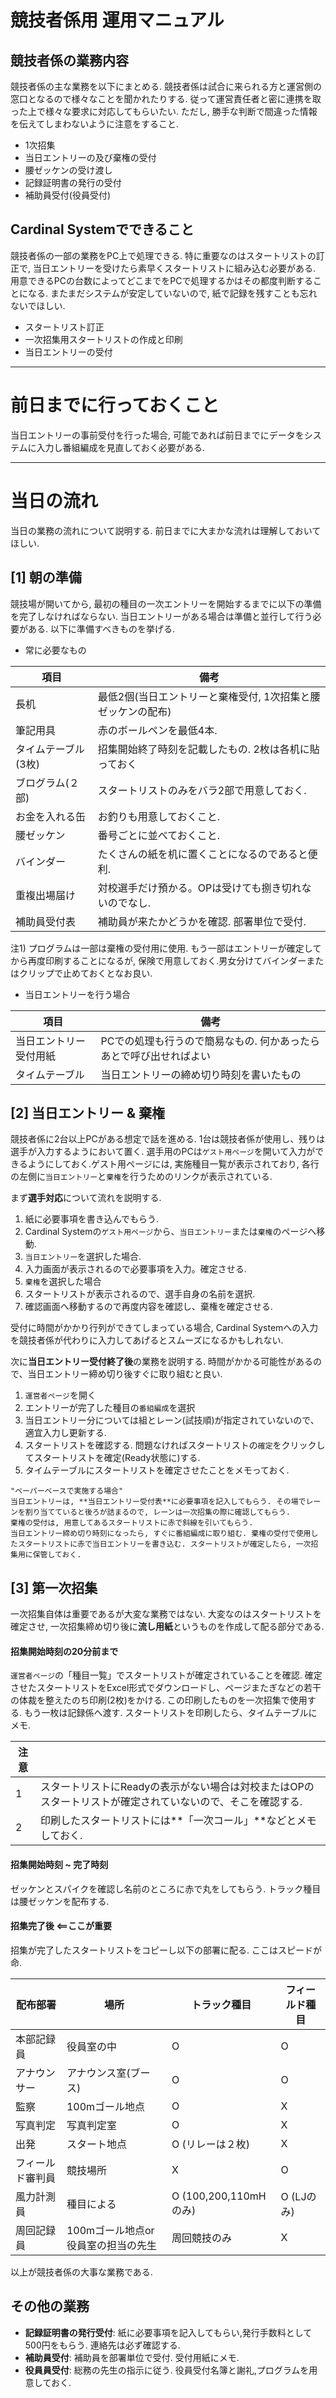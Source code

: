 # 競技者係用 運用マニュアル

## 競技者係の業務内容
競技者係の主な業務を以下にまとめる. 競技者係は試合に来られる方と運営側の窓口となるので様々なことを聞かれたりする. 従って運営責任者と密に連携を取った上で様々な要求に対応してもらいたい. ただし, 勝手な判断で間違った情報を伝えてしまわないように注意をすること.

* 1次招集
* 当日エントリーの及び棄権の受付
* 腰ゼッケンの受け渡し
* 記録証明書の発行の受付
* 補助員受付(役員受付)


## Cardinal Systemでできること
競技者係の一部の業務をPC上で処理できる. 特に重要なのはスタートリストの訂正で, 当日エントリーを受けたら素早くスタートリストに組み込む必要がある. 用意できるPCの台数によってどこまでをPCで処理するかはその都度判断することになる. またまだシステムが安定していないので, 紙で記録を残すことも忘れないでほしい.

* スタートリスト訂正
* 一次招集用スタートリストの作成と印刷
* 当日エントリーの受付

- - -
# 前日までに行っておくこと
当日エントリーの事前受付を行った場合, 可能であれば前日までにデータをシステムに入力し番組編成を見直しておく必要がある.


- - -


# 当日の流れ
当日の業務の流れについて説明する. 前日までに大まかな流れは理解しておいてほしい.

## [1] 朝の準備
競技場が開いてから, 最初の種目の一次エントリーを開始するまでに以下の準備を完了しなければならない. 当日エントリーがある場合は準備と並行して行う必要がある. 以下に準備すべきものを挙げる.

* 常に必要なもの

| 項目 | 備考 |
|-----|-----|
| 長机 | 最低2個(当日エントリーと棄権受付, 1次招集と腰ゼッケンの配布) |
| 筆記用具 | 赤のボールペンを最低4本. |
| タイムテーブル(3枚) | 招集開始終了時刻を記載したもの. 2枚は各机に貼っておく |
| ブログラム(２部) | スタートリストのみをバラ2部で用意しておく. |
| お金を入れる缶 | お釣りも用意しておくこと.|
| 腰ゼッケン | 番号ごとに並べておくこと. |
| バインダー | たくさんの紙を机に置くことになるのであると便利. |
| 重複出場届け | 対校選手だけ預かる。OPは受けても捌き切れないのでなし. |
| 補助員受付表 | 補助員が来たかどうかを確認. 部署単位で受付. |


注1) プログラムは一部は棄権の受付用に使用. もう一部はエントリーが確定してから再度印刷することになるが, 保険で用意しておく.男女分けてバインダーまたはクリップで止めておくとなお良い.


* 当日エントリーを行う場合

| 項目 | 備考 |
|------|-----|
| 当日エントリー受付用紙 | PCでの処理も行うので簡易なもの. 何かあったらあとで呼び出せればよい |
| タイムテーブル  | 当日エントリーの締め切り時刻を書いたもの |


## [2] 当日エントリー & 棄権

競技者係に2台以上PCがある想定で話を進める. 1台は競技者係が使用し、残りは選手が入力するようにおいて置く. 選手用のPCは`ゲスト用ページ`を開いて入力ができるようにしておく.ゲスト用ページには, 実施種目一覧が表示されており, 各行の左側に`当日エントリー`と`棄権`を行うためのリンクが表示されている. 

まず**選手対応**について流れを説明する.

1. 紙に必要事項を書き込んでもらう.
1. Cardinal Systemの`ゲスト用ページ`から、`当日エントリー`または`棄権`のページへ移動.
1. `当日エントリー`を選択した場合.
1. 入力画面が表示されるので必要事項を入力。確定させる.
1. `棄権`を選択した場合
1. スタートリストが表示されるので、選手自身の名前を選択.
1. 確認画面へ移動するので再度内容を確認し、棄権を確定させる.

受付に時間がかかり行列ができてしまっている場合, Cardinal Systemへの入力を競技者係が代わりに入力してあげるとスムーズになるかもしれない.


次に**当日エントリー受付終了後**の業務を説明する. 時間がかかる可能性があるので、当日エントリー締め切り後すぐに取り組むと良い.

1. `運営者ページ`を開く
1. エントリーが完了した種目の`番組編成`を選択
1. 当日エントリー分については組とレーン(試技順)が指定されていないので、適宜入力し更新する.
1. スタートリストを確認する. 問題なければスタートリストの`確定`をクリックしてスタートリストを確定(Ready状態に)する.
1. タイムテーブルにスタートリストを確定させたことをメモっておく.


```
"ペーパーベースで実施する場合"
当日エントリーは, **当日エントリー受付表**に必要事項を記入してもらう. その場でレーンを割り当てていると後ろが詰まるので, レーンは一次招集の際に確認してもらう.
棄権の受付は, 用意してあるスタートリストに赤で斜線を引いてもらう.
当日エントリー締め切り時刻になったら, すぐに番組編成に取り組む. 棄権の受付で使用したスタートリストに赤で当日エントリーを書き込む. スタートリストが確定したら, 一次招集用に保管しておく.
```


## [3] 第一次招集
一次招集自体は重要であるが大変な業務ではない. 大変なのはスタートリストを確定させ, 一次招集締め切り後に**流し用紙**というものを作成して配る部分である.


#### 招集開始時刻の20分前まで

`運営者ページ`の「種目一覧」でスタートリストが確定されていることを確認. 確定させたスタートリストをExcel形式でダウンロードし、ページまたぎなどの若干の体裁を整えたのち印刷(2枚)をかける. この印刷したものを一次招集で使用する. もう一枚は記録係へ渡す. スタートリストを印刷したら、タイムテーブルにメモ. 

| 注意 |  |
|-----|------|
| 1 | スタートリストにReadyの表示がない場合は対校またはOPのスタートリストが確定されていないので、そこを確認する. |
| 2 | 印刷したスタートリストには**「一次コール」**などとメモしておく. |


#### 招集開始時刻 ~ 完了時刻
ゼッケンとスパイクを確認し名前のところに赤で丸をしてもらう. トラック種目は腰ゼッケンを配布する.


####  招集完了後 **<==ここが重要**
招集が完了したスタートリストをコピーし以下の部署に配る. ここはスピードが命.

| 配布部署 | 場所 | トラック種目 | フィールド種目 |
|--------|-------|------------|--------------|
| 本部記録員 | 役員室の中 | O | O
| アナウンサー | アナウンス室(ブース) | O | O | 
| 監察 | 100mゴール地点 | O | X |
| 写真判定 | 写真判定室 | O | X |
| 出発 | スタート地点 | O (リレーは２枚) | X |
| フィールド審判員 | 競技場所 | X | O |
| 風力計測員 | 種目による | O (100,200,110mHのみ) | O (LJのみ) |
| 周回記録員 | 100mゴール地点or役員室の担当の先生 | 周回競技のみ | X |


以上が競技者係の大事な業務である.

## その他の業務
* **記録証明書の発行受付**: 紙に必要事項を記入してもらい,発行手数料として500円をもらう. 連絡先は必ず確認する.
* **補助員受付**: 補助員を部署単位で受付. 受付用紙にメモ.
* **役員員受付**: 総務の先生の指示に従う. 役員受付名簿と謝礼,プログラムを用意しておく.
